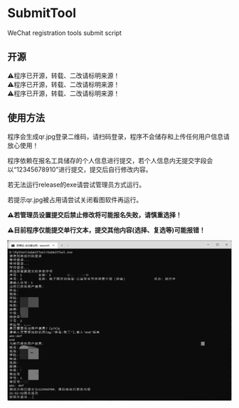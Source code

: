 # SubmitTool
WeChat registration tools submit script

## 开源
⚠程序已开源，转载、二改请标明来源！  
⚠程序已开源，转载、二改请标明来源！  
⚠程序已开源，转载、二改请标明来源！  

## 使用方法
程序会生成qr.jpg登录二维码，请扫码登录，程序不会储存和上传任何用户信息请放心使用！

程序依赖在报名工具储存的个人信息进行提交，若个人信息内无提交字段会以“12345678910”进行提交，提交后自行修改内容。

若无法运行release的exe请尝试管理员方式运行。

若提示qr.jpg被占用请尝试关闭看图软件再运行。

**⚠若管理员设置提交后禁止修改将可能报名失败，请慎重选择！**

**⚠目前程序仅能提交单行文本，提交其他内容(选择、复选等)可能报错！**


![image](https://raw.githubusercontent.com/Tongrens/my_gallery/main/image/example.jpg)
